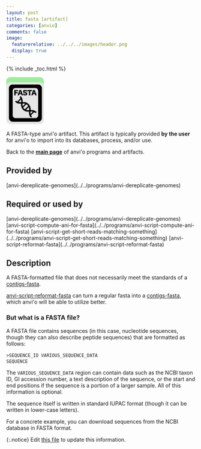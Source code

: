 ```yaml
---
layout: post
title: fasta [artifact]
categories: [anvio]
comments: false
image:
  featurerelative: ../../../images/header.png
  display: true
---
```



{% include _toc.html %}


<img src="../../images/icons/FASTA.png" alt="FASTA" style="width:100px; border:none" />

A FASTA-type anvi'o artifact. This artifact is typically provided **by the user** for anvi'o to import into its databases, process, and/or use.

Back to the **[main page](../../)** of anvi'o programs and artifacts.

## Provided by


<p style="text-align: left" markdown="1"><span class="artifact-p">[anvi-dereplicate-genomes](../../programs/anvi-dereplicate-genomes)</span></p>


## Required or used by

<p style="text-align: left" markdown="1"><span class="artifact-r">[anvi-dereplicate-genomes](../../programs/anvi-dereplicate-genomes)</span> <span class="artifact-r">[anvi-script-compute-ani-for-fasta](../../programs/anvi-script-compute-ani-for-fasta)</span> <span class="artifact-r">[anvi-script-get-short-reads-matching-something](../../programs/anvi-script-get-short-reads-matching-something)</span> <span class="artifact-r">[anvi-script-reformat-fasta](../../programs/anvi-script-reformat-fasta)</span></p>

## Description

A FASTA-formatted file that does not necessarily meet the standards of a <span class="artifact-n">[contigs-fasta](/software/anvio/help/artifacts/contigs-fasta)</span>.

<span class="artifact-n">[anvi-script-reformat-fasta](/software/anvio/help/programs/anvi-script-reformat-fasta)</span> can turn a regular fasta into a <span class="artifact-n">[contigs-fasta](/software/anvio/help/artifacts/contigs-fasta)</span>, which anvi'o will be able to utilize better.

### But what is a FASTA file? 

A FASTA file contains sequences (in this case, nucleotide sequences, though they can also describe peptide sequences) that are formatted as follows: 

    >SEQUENCE_ID VARIOUS_SEQUENCE_DATA
    SEQUENCE
    
The `VARIOUS_SEQUENCE_DATA` region can contain data such as the NCBI taxon ID, GI accession number, a text description of the sequence, or the start and end positions if the sequence is a portion of a larger sample. All of this information is optional. 

The sequence itself is written in standard IUPAC format (though it can be written in lower-case letters).  

For a concrete example, you can download sequences from the NCBI database in FASTA format. 


{:.notice}
Edit [this file](https://github.com/merenlab/anvio/tree/master/anvio/docs/artifacts/fasta.md) to update this information.

